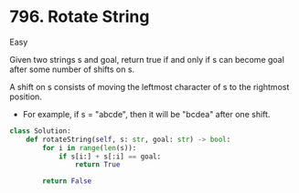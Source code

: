 # 796. Rotate String

Easy

Given two strings s and goal, return true if and only if s can become goal after some number of shifts on s.

A shift on s consists of moving the leftmost character of s to the rightmost position.

- For example, if s = "abcde", then it will be "bcdea" after one shift.

```python
class Solution:
    def rotateString(self, s: str, goal: str) -> bool:
        for i in range(len(s)):
            if s[i:] + s[:i] == goal:
                return True

        return False
```
